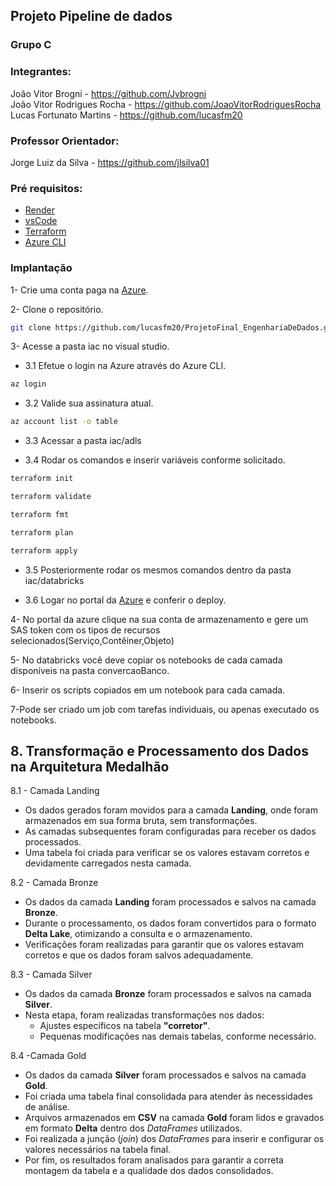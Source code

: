 ## Projeto Pipeline de dados

### Grupo C

### Integrantes:
João Vitor Brogni - https://github.com/Jvbrogni <br>
João Vitor Rodrigues Rocha - https://github.com/JoaoVitorRodriguesRocha <br>
Lucas Fortunato Martins - https://github.com/lucasfm20 <br>

### Professor Orientador:

Jorge Luiz da Silva - https://github.com/jlsilva01


### Pré requisitos: 
- [Render](https://render.com/)
- [vsCode](https://code.visualstudio.com/)
- [Terraform](https://www.terraform.io/)
- [Azure CLI](https://learn.microsoft.com/pt-br/cli/azure/)

### Implantação
1- Crie uma conta paga na [Azure](https://portal.azure.com).

2- Clone o repositório.
```bash
git clone https://github.com/lucasfm20/ProjetoFinal_EngenhariaDeDados.git
```

3- Acesse a pasta iac no visual studio.

- 3.1 Efetue o login na Azure através do Azure CLI.
```bash
az login
```
- 3.2 Valide sua assinatura atual.
```bash
az account list -o table
```
- 3.3 Acessar a pasta iac/adls 

- 3.4 Rodar os comandos e inserir variáveis conforme solicitado.
```bash
terraform init
```

```bash
terraform validate
```

```bash
terraform fmt
```

```bash
terraform plan
```

```bash
terraform apply
```

- 3.5 Posteriormente rodar os mesmos comandos dentro da pasta iac/databricks

- 3.6 Logar no portal da [Azure](https://portal.azure.com) e conferir o deploy.

4- No portal da azure clique na sua conta de armazenamento e gere um SAS token com os tipos de recursos selecionados(Serviço,Contêiner,Objeto)

5- No databricks você deve copiar os notebooks de cada camada disponíveis na pasta convercaoBanco.

6- Inserir os scripts copiados em um notebook para cada camada.

7-Pode ser criado um job com tarefas individuais, ou apenas executado os notebooks.

## **8. Transformação e Processamento dos Dados na Arquitetura Medalhão**

8.1 - Camada Landing
- Os dados gerados foram movidos para a camada **Landing**, onde foram armazenados em sua forma bruta, sem transformações.
- As camadas subsequentes foram configuradas para receber os dados processados.
- Uma tabela foi criada para verificar se os valores estavam corretos e devidamente carregados nesta camada.

8.2 - Camada Bronze
- Os dados da camada **Landing** foram processados e salvos na camada **Bronze**.
- Durante o processamento, os dados foram convertidos para o formato **Delta Lake**, otimizando a consulta e o armazenamento.
- Verificações foram realizadas para garantir que os valores estavam corretos e que os dados foram salvos adequadamente.

8.3 - Camada Silver
- Os dados da camada **Bronze** foram processados e salvos na camada **Silver**.
- Nesta etapa, foram realizadas transformações nos dados:
  - Ajustes específicos na tabela **"corretor"**.
  - Pequenas modificações nas demais tabelas, conforme necessário.

8.4  -Camada Gold
- Os dados da camada **Silver** foram processados e salvos na camada **Gold**.
- Foi criada uma tabela final consolidada para atender às necessidades de análise.
- Arquivos armazenados em **CSV** na camada **Gold** foram lidos e gravados em formato **Delta** dentro dos *DataFrames* utilizados.
- Foi realizada a junção (*join*) dos *DataFrames* para inserir e configurar os valores necessários na tabela final.
- Por fim, os resultados foram analisados para garantir a correta montagem da tabela e a qualidade dos dados consolidados.

